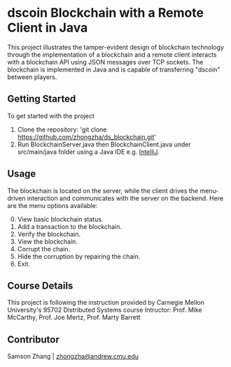 # dscoin Blockchain with a Remote Client in Java
This project illustrates the tamper-evident design of blockchain technology through the implementation of a blockchain and a remote client interacts with a blockchain API using JSON messages over TCP sockets. The blockchain is implemented in Java and is capable of transferring "dscoin" between players.

## Getting Started
To get started with the project
1. Clone the repository: 'git clone https://github.com/zhongzha/ds_blockchain.git'
2. Run BlockchainServer.java then BlockchainClient.java under src/main/java folder using a Java IDE e.g. [IntelliJ](https://www.jetbrains.com/idea/).

## Usage
The blockchain is located on the server, while the client drives the menu-driven interaction and communicates with the server on the backend. Here are the menu options available:

0. View basic blockchain status.
1. Add a transaction to the blockchain.
2. Verify the blockchain.
3. View the blockchain.
4. Corrupt the chain.
5. Hide the corruption by repairing the chain.
6. Exit.

## Course Details
This project is following the instruction provided by Carnegie Mellon University's 95702 Distributed Systems course
Intructor: Prof. Mike McCarthy, Prof. Joe Mertz, Prof. Marty Barrett

## Contributor
Samson Zhang | zhongzha@andrew.cmu.edu
